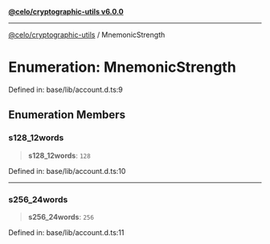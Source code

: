 [**@celo/cryptographic-utils v6.0.0**](../README.md)

***

[@celo/cryptographic-utils](../globals.md) / MnemonicStrength

# Enumeration: MnemonicStrength

Defined in: base/lib/account.d.ts:9

## Enumeration Members

### s128\_12words

> **s128\_12words**: `128`

Defined in: base/lib/account.d.ts:10

***

### s256\_24words

> **s256\_24words**: `256`

Defined in: base/lib/account.d.ts:11
